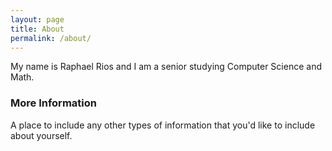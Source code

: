 ```yaml
---
layout: page
title: About
permalink: /about/
---
```


My name is Raphael Rios and I am a senior studying Computer Science and Math.

### More Information

A place to include any other types of information that you'd like to include about yourself.

